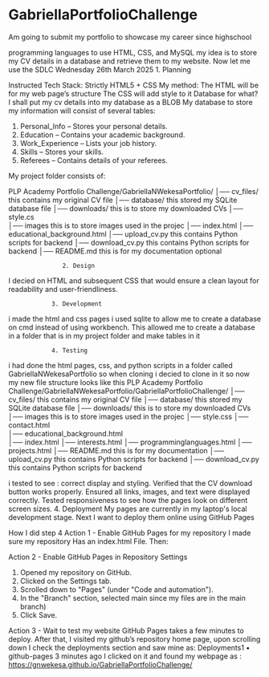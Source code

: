 # GabriellaPortfolioChallenge
Am going to submit my portfolio to showcase my career since highschool

programming languages to use HTML, CSS, and MySQL
my idea is to store my CV details in a database and retrieve them to my website. Now let me use the SDLC
Wednesday 26th March 2025
                1. Planning 
                
Instructed Tech Stack: Strictly HTML5 + CSS
My method:
The HTML will be for my web page’s structure
The CSS will add style to it
Database for what? I shall put my cv details into my database as a BLOB
My database to store my information will consist of several tables:
1.	Personal_Info – Stores your personal details.
2.	Education – Contains your academic background.
3.	Work_Experience – Lists your job history.
4.	Skills – Stores your skills.
5.	Referees – Contains details of your referees.

My project folder consists of:

PLP Academy Portfolio Challenge/GabriellaNWekesaPortfolio/
│── cv_files/                   this contains my original CV file
│── database/                   this stored my SQLite database file
│── downloads/                  this is to store my downloaded CVs
│── style.cs                      
│── images                      this is to store images used in the projec
│── index.html
│── educational_background.html
│── upload_cv.py                this contains Python scripts for backend 
│── download_cv.py              this contains Python scripts for backend 
│── README.md                 		this is for my documentation optional

                   2. Design
I decied on HTML and subsequent CSS that would ensure a clean layout for readability and user-friendliness.

                3. Development
i made the html and css pages
i used sqlite to allow me to create a database on cmd instead of using workbench. This allowed me to create a database in a folder that is in my project folder and make tables in it    

                4. Testing
   i had done the html pages, css, and python scripts in a folder called GabriellaNWekesaPortfolio so when cloning i decied to clone in it so now my new file structure looks like this
  PLP Academy Portfolio Challenge/GabriellaNWekesaPortfolio/GabriellaPortfolioChallenge/
│── cv_files/                   this contains my original CV file
│── database/                   this stored my SQLite database file
│── downloads/                  this is to store my downloaded CVs
│── images                      this is to store images used in the projec
│── style.css
│── contact.html   
│── educational_background.html                  
│── index.html
│── interests.html
│── programminglanguages.html
│── projects.html
│── README.md                 		this is for my documentation
│── upload_cv.py                this contains Python scripts for backend 
│── download_cv.py              this contains Python scripts for backend 

 i tested to see :
correct display and styling.
Verified that the CV download button works properly.
Ensured all links, images, and text were displayed correctly.
Tested responsiveness to see how the pages look on different screen sizes.
                4. Deployment
My pages are currently in my laptop's local development stage.
Next I want to deploy them online using GitHub Pages

How I did step 4
Action 1 - Enable GitHub Pages for my repository
I made sure my repository Has an index.html File. Then:

Action 2 - Enable GitHub Pages in Repository Settings
1.	Opened my repository on GitHub.
2.	Clicked on the Settings tab.
3.	Scrolled down to "Pages" (under "Code and automation").
4.	In the "Branch" section, selected main since my files are in the main branch)
5.	Click Save.

Action 3 -  Wait to test my website
GitHub Pages takes a few minutes to deploy.
After that, I visited my github’s repository home page, upon scrolling down I check the deployments section and saw mine as:
Deployments1
•	 github-pages 3 minutes ago
I clicked on it and found my webpage as : https://gnwekesa.github.io/GabriellaPortfolioChallenge/ 

